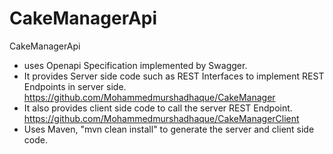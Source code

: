 # CakeManagerApi 
CakeManagerApi 
- uses Openapi Specification implemented by Swagger.
- It provides Server side code such as REST Interfaces to implement REST Endpoints in server side. 
  https://github.com/Mohammedmurshadhaque/CakeManager
- It also provides client side code to call the server REST Endpoint.                                 
  https://github.com/Mohammedmurshadhaque/CakeManagerClient
- Uses Maven, "mvn clean install" to generate the server and client side code.
